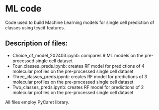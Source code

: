 # ML code

Code used to build Machine Learning models for single cell prediction of classes using tcycif features.


## Description of files:

- Choice_of_model_202403.ipynb: compares 9 ML models on the pre-processed single cell dataset
- Four_classes_preds.ipynb: creates RF model for predictions of 4 molecular profiles on the pre-processed single cell dataset
- Three_classes_preds.ipynb: creates RF model for predictions of 3 molecular profiles on the pre-processed single cell dataset
- Two_classes_preds.ipynb: creates RF model for predictions of 2 molecular profiles on the pre-processed single cell dataset

All files employ PyCaret library.
